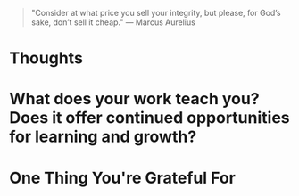 
> \"Consider at what price you sell your integrity, but please, for God’s sake, don’t sell it cheap.\" — Marcus Aurelius

# Thoughts

# What does your work teach you? Does it offer continued opportunities for learning and growth?

# One Thing You're Grateful For

